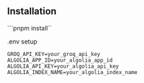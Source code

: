 ## Installation
```pnpm install``

.env setup
```
GROQ_API_KEY=your_groq_api_key
ALGOLIA_APP_ID=your_algolia_app_id
ALGOLIA_API_KEY=your_algolia_api_key
ALGOLIA_INDEX_NAME=your_algolia_index_name
```
